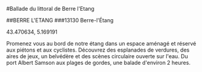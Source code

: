 #Ballade du littoral de Berre l'Etang

##BERRE L'ETANG
###13130 Berre-l'Étang

43.470634, 5.169191


Promenez vous au bord de notre étang dans un espace aménagé et réservé aux piétons et aux cyclistes. Découvrez des esplanades de verdures, des aires de jeux, un belvédère et des scènes circulaire ouverte sur l'eau. Du port Albert Samson aux plages de gordes, une balade d'environ 2 heures.

